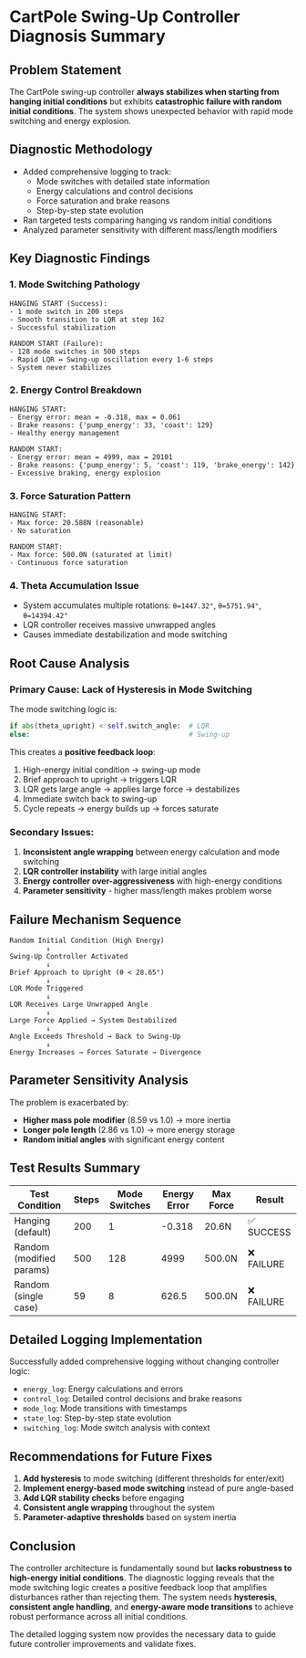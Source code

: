 # CartPole Swing-Up Controller Diagnosis Summary

## Problem Statement
The CartPole swing-up controller **always stabilizes when starting from hanging initial conditions** but exhibits **catastrophic failure with random initial conditions**. The system shows unexpected behavior with rapid mode switching and energy explosion.

## Diagnostic Methodology
- Added comprehensive logging to track:
  - Mode switches with detailed state information
  - Energy calculations and control decisions
  - Force saturation and brake reasons
  - Step-by-step state evolution
- Ran targeted tests comparing hanging vs random initial conditions
- Analyzed parameter sensitivity with different mass/length modifiers

## Key Diagnostic Findings

### 1. **Mode Switching Pathology** 
```
HANGING START (Success):
- 1 mode switch in 200 steps
- Smooth transition to LQR at step 162
- Successful stabilization

RANDOM START (Failure):  
- 128 mode switches in 500 steps
- Rapid LQR ↔ Swing-up oscillation every 1-6 steps
- System never stabilizes
```

### 2. **Energy Control Breakdown**
```
HANGING START:
- Energy error: mean = -0.318, max = 0.061
- Brake reasons: {'pump_energy': 33, 'coast': 129}
- Healthy energy management

RANDOM START:
- Energy error: mean = 4999, max = 20101  
- Brake reasons: {'pump_energy': 5, 'coast': 119, 'brake_energy': 142}
- Excessive braking, energy explosion
```

### 3. **Force Saturation Pattern**
```
HANGING START:
- Max force: 20.588N (reasonable)
- No saturation

RANDOM START:
- Max force: 500.0N (saturated at limit)
- Continuous force saturation
```

### 4. **Theta Accumulation Issue**
- System accumulates multiple rotations: `θ=1447.32°`, `θ=5751.94°`, `θ=14394.42°`
- LQR controller receives massive unwrapped angles
- Causes immediate destabilization and mode switching

## Root Cause Analysis

### Primary Cause: **Lack of Hysteresis in Mode Switching**
The mode switching logic is:
```python
if abs(theta_upright) < self.switch_angle:  # LQR
else:                                       # Swing-up
```

This creates a **positive feedback loop**:
1. High-energy initial condition → swing-up mode
2. Brief approach to upright → triggers LQR
3. LQR gets large angle → applies large force → destabilizes
4. Immediate switch back to swing-up
5. Cycle repeats → energy builds up → forces saturate

### Secondary Issues:
1. **Inconsistent angle wrapping** between energy calculation and mode switching
2. **LQR controller instability** with large initial angles  
3. **Energy controller over-aggressiveness** with high-energy conditions
4. **Parameter sensitivity** - higher mass/length makes problem worse

## Failure Mechanism Sequence

```
Random Initial Condition (High Energy)
         ↓
Swing-Up Controller Activated
         ↓
Brief Approach to Upright (θ < 28.65°)
         ↓
LQR Mode Triggered
         ↓
LQR Receives Large Unwrapped Angle
         ↓
Large Force Applied → System Destabilized
         ↓
Angle Exceeds Threshold → Back to Swing-Up
         ↓
Energy Increases → Forces Saturate → Divergence
```

## Parameter Sensitivity Analysis

The problem is exacerbated by:
- **Higher mass pole modifier** (8.59 vs 1.0) → more inertia
- **Longer pole length** (2.86 vs 1.0) → more energy storage
- **Random initial angles** with significant energy content

## Test Results Summary

| Test Condition | Steps | Mode Switches | Energy Error | Max Force | Result |
|----------------|-------|---------------|--------------|-----------|---------|
| Hanging (default) | 200 | 1 | -0.318 | 20.6N | ✅ SUCCESS |
| Random (modified params) | 500 | 128 | 4999 | 500.0N | ❌ FAILURE |
| Random (single case) | 59 | 8 | 626.5 | 500.0N | ❌ FAILURE |

## Detailed Logging Implementation

Successfully added comprehensive logging without changing controller logic:
- `energy_log`: Energy calculations and errors
- `control_log`: Detailed control decisions and brake reasons
- `mode_log`: Mode transitions with timestamps
- `state_log`: Step-by-step state evolution
- `switching_log`: Mode switch analysis with context

## Recommendations for Future Fixes

1. **Add hysteresis** to mode switching (different thresholds for enter/exit)
2. **Implement energy-based mode switching** instead of pure angle-based
3. **Add LQR stability checks** before engaging
4. **Consistent angle wrapping** throughout the system
5. **Parameter-adaptive thresholds** based on system inertia

## Conclusion

The controller architecture is fundamentally sound but **lacks robustness to high-energy initial conditions**. The diagnostic logging reveals that the mode switching logic creates a positive feedback loop that amplifies disturbances rather than rejecting them. The system needs **hysteresis**, **consistent angle handling**, and **energy-aware mode transitions** to achieve robust performance across all initial conditions.

The detailed logging system now provides the necessary data to guide future controller improvements and validate fixes. 
